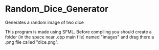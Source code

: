 # Random_Dice_Generator
Generates a random image of two dice

This program is made using SFML. Before compiling you should create a folder (in the space near .cpp main file)
named "images" and drag there a .png file called "dice.png".
